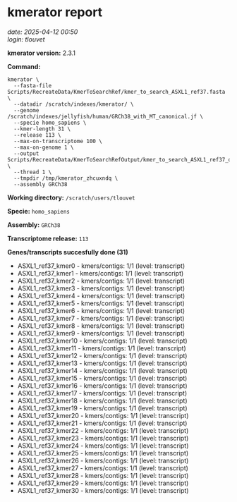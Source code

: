 # kmerator report
*date: 2025-04-12 00:50*  
*login: tlouvet*

**kmerator version:** 2.3.1

**Command:**

```
kmerator \
  --fasta-file Scripts/RecreateData/KmerToSearchRef/kmer_to_search_ASXL1_ref37.fasta \
  --datadir /scratch/indexes/kmerator/ \
  --genome /scratch/indexes/jellyfish/human/GRCh38_with_MT_canonical.jf \
  --specie homo_sapiens \
  --kmer-length 31 \
  --release 113 \
  --max-on-transcriptome 100 \
  --max-on-genome 1 \
  --output Scripts/RecreateData/KmerToSearchRefOutput/kmer_to_search_ASXL1_ref37_output \
  --thread 1 \
  --tmpdir /tmp/kmerator_zhcuxndq \
  --assembly GRCh38
```

**Working directory:** `/scratch/users/tlouvet`

**Specie:** `homo_sapiens`

**Assembly:** `GRCh38`

**Transcriptome release:** `113`

**Genes/transcripts succesfully done (31)**

- ASXL1_ref37_kmer0 - kmers/contigs: 1/1 (level: transcript)
- ASXL1_ref37_kmer1 - kmers/contigs: 1/1 (level: transcript)
- ASXL1_ref37_kmer2 - kmers/contigs: 1/1 (level: transcript)
- ASXL1_ref37_kmer3 - kmers/contigs: 1/1 (level: transcript)
- ASXL1_ref37_kmer4 - kmers/contigs: 1/1 (level: transcript)
- ASXL1_ref37_kmer5 - kmers/contigs: 1/1 (level: transcript)
- ASXL1_ref37_kmer6 - kmers/contigs: 1/1 (level: transcript)
- ASXL1_ref37_kmer7 - kmers/contigs: 1/1 (level: transcript)
- ASXL1_ref37_kmer8 - kmers/contigs: 1/1 (level: transcript)
- ASXL1_ref37_kmer9 - kmers/contigs: 1/1 (level: transcript)
- ASXL1_ref37_kmer10 - kmers/contigs: 1/1 (level: transcript)
- ASXL1_ref37_kmer11 - kmers/contigs: 1/1 (level: transcript)
- ASXL1_ref37_kmer12 - kmers/contigs: 1/1 (level: transcript)
- ASXL1_ref37_kmer13 - kmers/contigs: 1/1 (level: transcript)
- ASXL1_ref37_kmer14 - kmers/contigs: 1/1 (level: transcript)
- ASXL1_ref37_kmer15 - kmers/contigs: 1/1 (level: transcript)
- ASXL1_ref37_kmer16 - kmers/contigs: 1/1 (level: transcript)
- ASXL1_ref37_kmer17 - kmers/contigs: 1/1 (level: transcript)
- ASXL1_ref37_kmer18 - kmers/contigs: 1/1 (level: transcript)
- ASXL1_ref37_kmer19 - kmers/contigs: 1/1 (level: transcript)
- ASXL1_ref37_kmer20 - kmers/contigs: 1/1 (level: transcript)
- ASXL1_ref37_kmer21 - kmers/contigs: 1/1 (level: transcript)
- ASXL1_ref37_kmer22 - kmers/contigs: 1/1 (level: transcript)
- ASXL1_ref37_kmer23 - kmers/contigs: 1/1 (level: transcript)
- ASXL1_ref37_kmer24 - kmers/contigs: 1/1 (level: transcript)
- ASXL1_ref37_kmer25 - kmers/contigs: 1/1 (level: transcript)
- ASXL1_ref37_kmer26 - kmers/contigs: 1/1 (level: transcript)
- ASXL1_ref37_kmer27 - kmers/contigs: 1/1 (level: transcript)
- ASXL1_ref37_kmer28 - kmers/contigs: 1/1 (level: transcript)
- ASXL1_ref37_kmer29 - kmers/contigs: 1/1 (level: transcript)
- ASXL1_ref37_kmer30 - kmers/contigs: 1/1 (level: transcript)

